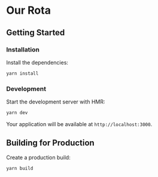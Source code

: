 # Our Rota

## Getting Started

### Installation

Install the dependencies:

```bash
yarn install
```

### Development

Start the development server with HMR:

```bash
yarn dev
```

Your application will be available at `http://localhost:3000`.

## Building for Production

Create a production build:

```bash
yarn build
```
